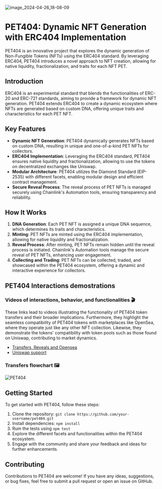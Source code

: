 ![image_2024-04-26_18-08-09](https://github.com/ordex-io/404-contract/assets/81595884/abf5dc8f-9434-49cf-856a-79d9ff124556)

# PET404: Dynamic NFT Generation with ERC404 Implementation

PET404 is an innovative project that explores the dynamic generation of Non-Fungible Tokens (NFTs) using the ERC404 standard. By leveraging ERC404, PET404 introduces a novel approach to NFT creation, allowing for native liquidity, fractionalization, and traits for each NFT PET.

## Introduction

ERC404 is an experimental standard that blends the functionalities of ERC-20 and ERC-721 standards, aiming to provide a framework for dynamic NFT generation. PET404 extends ERC404 to create a dynamic ecosystem where NFTs are generated based on custom DNA, offering unique traits and characteristics for each PET NFT.

## Key Features

- **Dynamic NFT Generation**: PET404 dynamically generates NFTs based on custom DNA, resulting in unique and one-of-a-kind PET NFTs for collectors.
- **ERC404 Implementation**: Leveraging the ERC404 standard, PET404 ensures native liquidity and fractionalization, allowing to use the tokens on decentralized exchanges like Uniswap.
- **Modular Architecture**: PET404 utilizes the Diamond Standard (EIP-2535) with different facets, enabling modular design and efficient contract management.
- **Secure Reveal Process**: The reveal process of PET NFTs is managed securely using Chainlink's Automation tools, ensuring transparency and reliability.

## How It Works

1. **DNA Generation**: Each PET NFT is assigned a unique DNA sequence, which determines its traits and characteristics.
2. **Minting**: PET NFTs are minted using the ERC404 implementation, allowing for native liquidity and fractionalization.
3. **Reveal Process**: After minting, PET NFTs remain hidden until the reveal process is initiated. Chainlink's Automation tools manage the secure reveal of PET NFTs, enhancing user engagement.
4. **Collecting and Trading**: PET NFTs can be collected, traded, and showcased within the PET404 ecosystem, offering a dynamic and interactive experience for collectors.

## PET404 Interactions demostrations

### Videos of interactions, behavior, and functionalities 🎬

These links lead to videos illustrating the functionality of PET404 token transfers and their broader implications. Furthermore, they highlight the seamless compatibility of PET404 tokens with marketplaces like OpenSea, where they operate just like any other NFT collection. Likewise, they demonstrate the tokens' compatibility with token pools such as those found on Uniswap, contributing to market dynamics.

- [Transfers, Reveals and Opensea](https://www.loom.com/share/d4734907d6ef468b87333252ff399935?sid=a10968f9-d5d9-4e2b-b1f5-add9b82b1d2f)
- [Uniswap support](https://www.loom.com/share/99e7f5ddd70a45f18e8baac79f5e9dbb?sid=92f0834b-842a-4fb6-9155-351d3064625e)

### Transfers flowchart 🖼️

![PET404](https://github.com/ordex-io/404-contract/assets/81595884/134b2084-268e-42f5-822f-8c3dbe829afc)

## Getting Started

To get started with PET404, follow these steps:

1. Clone the repository: `git clone https://github.com/your-username/pet404.git`
2. Install dependencies: `npm install`
3. Rum the tests using `npm test`
4. Explore the different facets and functionalities within the PET404 ecosystem.
5. Engage with the community and share your feedback and ideas for further enhancements.

## Contributing

Contributions to PET404 are welcome! If you have any ideas, suggestions, or bug fixes, feel free to submit a pull request or open an issue on GitHub.
